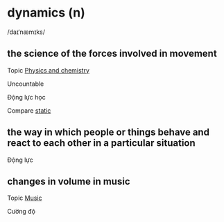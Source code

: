 # dynamics (n)

/daɪˈnæmɪks/

## the science of the forces involved in movement

Topic [Physics and chemistry]()

Uncountable

Động lực học

Compare [static]()

## the way in which people or things behave and react to each other in a particular situation

Động lực

## changes in volume in music

Topic [Music](../topics/music.md#music)

Cường độ